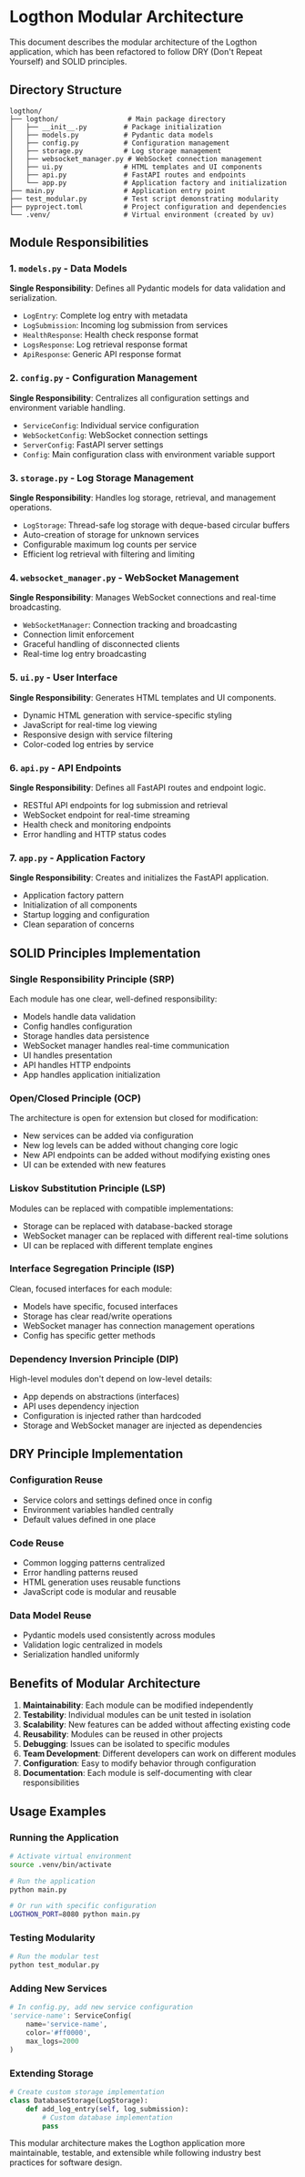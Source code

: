 # Logthon Modular Architecture

This document describes the modular architecture of the Logthon application, which has been refactored to follow DRY (Don't Repeat Yourself) and SOLID principles.

## Directory Structure

```
logthon/
├── logthon/                 # Main package directory
│   ├── __init__.py         # Package initialization
│   ├── models.py           # Pydantic data models
│   ├── config.py           # Configuration management
│   ├── storage.py          # Log storage management
│   ├── websocket_manager.py # WebSocket connection management
│   ├── ui.py               # HTML templates and UI components
│   ├── api.py              # FastAPI routes and endpoints
│   └── app.py              # Application factory and initialization
├── main.py                 # Application entry point
├── test_modular.py         # Test script demonstrating modularity
├── pyproject.toml          # Project configuration and dependencies
└── .venv/                  # Virtual environment (created by uv)
```

## Module Responsibilities

### 1. `models.py` - Data Models
**Single Responsibility**: Defines all Pydantic models for data validation and serialization.

- `LogEntry`: Complete log entry with metadata
- `LogSubmission`: Incoming log submission from services
- `HealthResponse`: Health check response format
- `LogsResponse`: Log retrieval response format
- `ApiResponse`: Generic API response format

### 2. `config.py` - Configuration Management
**Single Responsibility**: Centralizes all configuration settings and environment variable handling.

- `ServiceConfig`: Individual service configuration
- `WebSocketConfig`: WebSocket connection settings
- `ServerConfig`: FastAPI server settings
- `Config`: Main configuration class with environment variable support

### 3. `storage.py` - Log Storage Management
**Single Responsibility**: Handles log storage, retrieval, and management operations.

- `LogStorage`: Thread-safe log storage with deque-based circular buffers
- Auto-creation of storage for unknown services
- Configurable maximum log counts per service
- Efficient log retrieval with filtering and limiting

### 4. `websocket_manager.py` - WebSocket Management
**Single Responsibility**: Manages WebSocket connections and real-time broadcasting.

- `WebSocketManager`: Connection tracking and broadcasting
- Connection limit enforcement
- Graceful handling of disconnected clients
- Real-time log entry broadcasting

### 5. `ui.py` - User Interface
**Single Responsibility**: Generates HTML templates and UI components.

- Dynamic HTML generation with service-specific styling
- JavaScript for real-time log viewing
- Responsive design with service filtering
- Color-coded log entries by service

### 6. `api.py` - API Endpoints
**Single Responsibility**: Defines all FastAPI routes and endpoint logic.

- RESTful API endpoints for log submission and retrieval
- WebSocket endpoint for real-time streaming
- Health check and monitoring endpoints
- Error handling and HTTP status codes

### 7. `app.py` - Application Factory
**Single Responsibility**: Creates and initializes the FastAPI application.

- Application factory pattern
- Initialization of all components
- Startup logging and configuration
- Clean separation of concerns

## SOLID Principles Implementation

### Single Responsibility Principle (SRP)
Each module has one clear, well-defined responsibility:
- Models handle data validation
- Config handles configuration
- Storage handles data persistence
- WebSocket manager handles real-time communication
- UI handles presentation
- API handles HTTP endpoints
- App handles application initialization

### Open/Closed Principle (OCP)
The architecture is open for extension but closed for modification:
- New services can be added via configuration
- New log levels can be added without changing core logic
- New API endpoints can be added without modifying existing ones
- UI can be extended with new features

### Liskov Substitution Principle (LSP)
Modules can be replaced with compatible implementations:
- Storage can be replaced with database-backed storage
- WebSocket manager can be replaced with different real-time solutions
- UI can be replaced with different template engines

### Interface Segregation Principle (ISP)
Clean, focused interfaces for each module:
- Models have specific, focused interfaces
- Storage has clear read/write operations
- WebSocket manager has connection management operations
- Config has specific getter methods

### Dependency Inversion Principle (DIP)
High-level modules don't depend on low-level details:
- App depends on abstractions (interfaces)
- API uses dependency injection
- Configuration is injected rather than hardcoded
- Storage and WebSocket manager are injected as dependencies

## DRY Principle Implementation

### Configuration Reuse
- Service colors and settings defined once in config
- Environment variables handled centrally
- Default values defined in one place

### Code Reuse
- Common logging patterns centralized
- Error handling patterns reused
- HTML generation uses reusable functions
- JavaScript code is modular and reusable

### Data Model Reuse
- Pydantic models used consistently across modules
- Validation logic centralized in models
- Serialization handled uniformly

## Benefits of Modular Architecture

1. **Maintainability**: Each module can be modified independently
2. **Testability**: Individual modules can be unit tested in isolation
3. **Scalability**: New features can be added without affecting existing code
4. **Reusability**: Modules can be reused in other projects
5. **Debugging**: Issues can be isolated to specific modules
6. **Team Development**: Different developers can work on different modules
7. **Configuration**: Easy to modify behavior through configuration
8. **Documentation**: Each module is self-documenting with clear responsibilities

## Usage Examples

### Running the Application
```bash
# Activate virtual environment
source .venv/bin/activate

# Run the application
python main.py

# Or run with specific configuration
LOGTHON_PORT=8080 python main.py
```

### Testing Modularity
```bash
# Run the modular test
python test_modular.py
```

### Adding New Services
```python
# In config.py, add new service configuration
'service-name': ServiceConfig(
    name='service-name',
    color='#ff0000',
    max_logs=2000
)
```

### Extending Storage
```python
# Create custom storage implementation
class DatabaseStorage(LogStorage):
    def add_log_entry(self, log_submission):
        # Custom database implementation
        pass
```

This modular architecture makes the Logthon application more maintainable, testable, and extensible while following industry best practices for software design.

